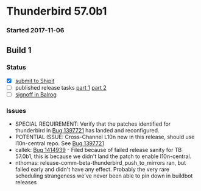 # Thunderbird 57.0b1

### Started 2017-11-06

## Build 1

### Status
- [x] [submit to Shipit](https://wiki.mozilla.org/Release:Release_Automation_on_Mercurial:Starting_a_Release#Submit_to_Ship_It)
- [ ] published release tasks [part 1](https://wiki.mozilla.org/Release:Release_Automation_on_Mercurial:Updates_through_Shipping#Publish_in_Balrog) [part 2](https://wiki.mozilla.org/Release:Release_Automation_on_Mercurial:Updates_through_Shipping#Post-release_tasks)
- [ ] [signoff in Balrog](../how-tos/relpro.md#3-signoffs)

### Issues
- SPECIAL REQUIREMENT: Verify that the patches identified for thunderbird in [Bug 1397721](https://bugzilla.mozilla.org/show_bug.cgi?id=1397721#c17) has landed and reconfigured.
- POTENTIAL ISSUE: Cross-Channel L10n new in this release, should use l10n-central repo. See [Bug 1397721](https://bugzil.la/1397721)
- callek: [Bug 1414939](https://bugzil.la/1414939) - Filed because of failed release sanity for TB 57.0b1, this is because we didn't land the patch to enable l10n-central.
- nthomas: release-comm-beta-thunderbird_push_to_mirrors ran, but failed early and didn't have any effect. Probably the very rare scheduling strangeness we've never been able to pin down in buildbot releases

